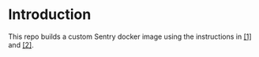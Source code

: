 # Introduction

This repo builds a custom Sentry docker image using the instructions in [[1]](https://github.com/getsentry/docker-sentry) and  [[2]](https://github.com/getsentry/onpremise).
